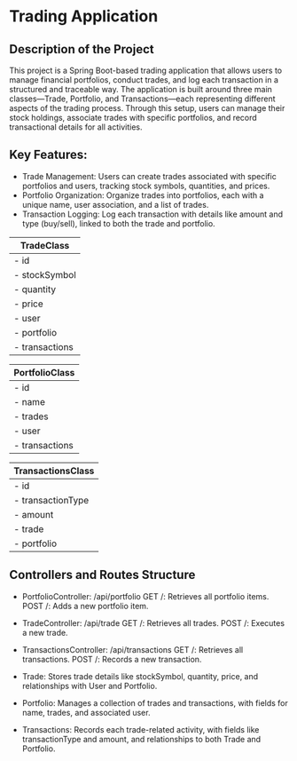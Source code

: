 # Trading Application

## Description of the Project

This project is a Spring Boot-based trading application that allows users to manage financial portfolios, conduct trades, and log each transaction in a structured and traceable way. The application is built around three main classes—Trade, Portfolio, and Transactions—each representing different aspects of the trading process. Through this setup, users can manage their stock holdings, associate trades with specific portfolios, and record transactional details for all activities.


## Key Features:

+ Trade Management: Users can create trades associated with specific portfolios and users, tracking stock symbols, 
  quantities, and prices.
+ Portfolio Organization: Organize trades into portfolios, each with a unique name, user association, and a list of 
  trades.
+ Transaction Logging: Log each transaction with details like amount and type (buy/sell), linked to both the trade 
  and portfolio.




|    TradeClass     |                                                             
|-------------------|
|  - id             |
|  - stockSymbol    |
|  - quantity       |
|  - price          |
|  - user           |
|  - portfolio      |
|  - transactions   |


|   PortfolioClass   |
|--------------------|
|  - id             |
|  - name           |
|  - trades         |
|  - user           |
|  - transactions    |

|  TransactionsClass    |
|-----------------------|
|  - id                 |
|  - transactionType    |
|  - amount             |
|  - trade              |
|  - portfolio          |




## Controllers and Routes Structure
+ PortfolioController:
   /api/portfolio
GET /: Retrieves all portfolio items.
POST /: Adds a new portfolio item.


+ TradeController:
   /api/trade
GET /: Retrieves all trades.
POST /: Executes a new trade.

+ TransactionsController:
   /api/transactions
GET /: Retrieves all transactions.
POST /: Records a new transaction.





+ Trade: Stores trade details like stockSymbol, quantity, price, and relationships with User and Portfolio.
  
+ Portfolio: Manages a collection of trades and transactions, with fields for name, trades, and associated user.
  
+ Transactions: Records each trade-related activity, with fields like transactionType and amount, and relationships 
  to both Trade and Portfolio.
